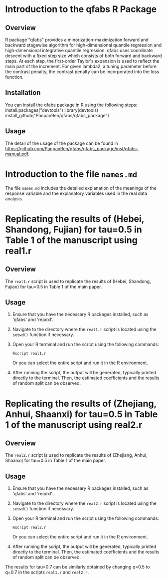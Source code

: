# Introduction to the qfabs R Package

## Overview
R package "qfabs" provides a minorization-maximization forward and backward stagewise algorithm for high-dimensional quantile regression and high-dimensional integrative quantile regression. 
qfabs uses coordinate descent with a fixed step size which consists of both forward and backward steps. At each step, the first-order Taylor's expansion is used to reflect the main part of the increment. For given lambda2, a tuning parameter before the contrast penalty, the contrast penalty can be incorporated into the loss function.

## Installation
You can install the qfabs package in R using the following steps:
    install.packages("devtools")
    library(devtools)
    install_github("PanpanRen/qfabs/qfabs_package")

## Usage
The detail of the usage of the package can be found in https://github.com/PanpanRen/qfabs/qfabs_package/inst/qfabs-manual.pdf.


# Introduction to the file `names.md`
The file `names.md` includes the detailed explanation of the meanings of the response variable and the explanatory variables used in the real data analysis.


# Replicating the results of (Hebei, Shandong, Fujian) for tau=0.5 in Table 1 of the manuscript using real1.r

## Overview
The `real1.r` script is used to replicate the results of (Hebei, Shandong, Fujian) for tau=0.5 in Table 1 of the main paper.

## Usage
1. Ensure that you have the necessary R packages installed, such as 'qfabs' and 'readxl'.

2. Navigate to the directory where the `real1.r` script is located using the `setwd()` function if necessary.

3. Open your R terminal and run the script using the following commands:

    ```
    Rscript real1.r
    ```
    Or you can select the entire script and run it in the R environment.

4. After running the script, the output will be generated, typically printed directly to the terminal. Then, the estimated coefficients and the results of random split can be observed.


# Replicating the results of (Zhejiang, Anhui, Shaanxi) for tau=0.5 in Table 1 of the manuscript using real2.r

## Overview
The `real2.r` script is used to replicate the results of (Zhejiang, Anhui, Shaanxi) for tau=0.5 in Table 1 of the main paper.

## Usage
1. Ensure that you have the necessary R packages installed, such as 'qfabs' and 'readxl'.

2. Navigate to the directory where the `real2.r` script is located using the `setwd()` function if necessary.

3. Open your R terminal and run the script using the following commands:

    ```
    Rscript real2.r
    ```
    Or you can select the entire script and run it in the R environment.

4. After running the script, the output will be generated, typically printed directly to the terminal. Then, the estimated coefficients and the results of random split can be observed.

The results for tau=0.7 can be similarly obtained by changing q=0.5 to q=0.7 in the scripts `real1.r` and `real2.r`.
